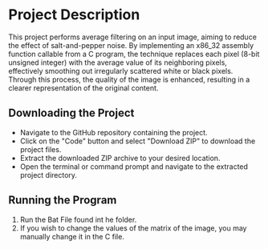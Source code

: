 # Project Description

This project performs average filtering on an input image, aiming to reduce the effect of salt-and-pepper noise. By implementing an x86_32 assembly function callable from a C program, the technique replaces each pixel (8-bit unsigned integer) with the average value of its neighboring pixels, effectively smoothing out irregularly scattered white or black pixels. Through this process, the quality of the image is enhanced, resulting in a clearer representation of the original content.

## Downloading the Project

* Navigate to the GitHub repository containing the project.
* Click on the "Code" button and select "Download ZIP" to download the project files.
* Extract the downloaded ZIP archive to your desired location.
* Open the terminal or command prompt and navigate to the extracted project directory.

## Running the Program
1. Run the Bat File found int he folder.
2. If you wish to change the values of the matrix of the image, you may manually change it in the C file. 
 
